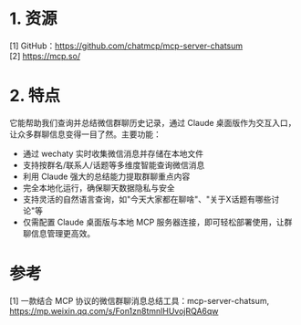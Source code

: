 # 1. 资源

[1] GitHub：https://github.com/chatmcp/mcp-server-chatsum   
[2] https://mcp.so/

# 2. 特点

它能帮助我们查询并总结微信群聊历史记录，通过 Claude 桌面版作为交互入口，让众多群聊信息变得一目了然。主要功能：

- 通过 wechaty 实时收集微信消息并存储在本地文件
- 支持按群名/联系人/话题等多维度智能查询微信消息
- 利用 Claude 强大的总结能力提取群聊重点内容
- 完全本地化运行，确保聊天数据隐私与安全
- 支持灵活的自然语言查询，如"今天大家都在聊啥"、"关于X话题有哪些讨论"等
- 仅需配置 Claude 桌面版与本地 MCP 服务器连接，即可轻松部署使用，让群聊信息管理更高效。

# 参考

[1] 一款结合 MCP 协议的微信群聊消息总结工具：mcp-server-chatsum, https://mp.weixin.qq.com/s/Fon1zn8tmnlHUvojRQA6qw